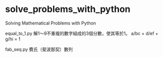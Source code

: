 # solve_problems_with_python
Solving Mathematical Problems with Python

equal_to_1.py
解1～9不重複的數字組成的3個分數，使其等於1。
a/bc + d/ef + g/hi = 1

fab_seq.py
費氏（斐波那契）數列

